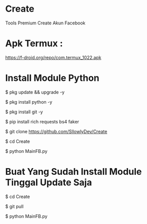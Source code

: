 # Create
Tools Premium Create Akun Facebook

# Apk Termux :
https://f-droid.org/repo/com.termux_1022.apk

# Install Module Python
$ pkg update && upgrade -y

$ pkg install python -y

$ pkg install git -y

$ pip install rich requests bs4 faker

$ git clone https://github.com/SllowlyDev/Create

$ cd Create

$ python MainFB.py

# Buat Yang Sudah Install Module Tinggal Update Saja

$ cd Create

$ git pull

$ python MainFB.py
